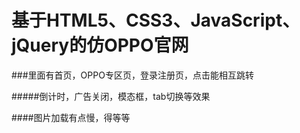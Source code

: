 # 基于HTML5、CSS3、JavaScript、jQuery的仿OPPO官网

###里面有首页，OPPO专区页，登录注册页，点击能相互跳转

#####倒计时，广告关闭，模态框，tab切换等效果

####图片加载有点慢，得等等
